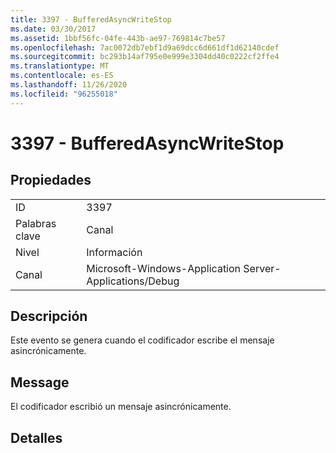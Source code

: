```yaml
---
title: 3397 - BufferedAsyncWriteStop
ms.date: 03/30/2017
ms.assetid: 1bbf56fc-04fe-443b-ae97-769814c7be57
ms.openlocfilehash: 7ac0072db7ebf1d9a69dcc6d661df1d62140cdef
ms.sourcegitcommit: bc293b14af795e0e999e3304dd40c0222cf2ffe4
ms.translationtype: MT
ms.contentlocale: es-ES
ms.lasthandoff: 11/26/2020
ms.locfileid: "96255018"
---
```

# <a name="3397---bufferedasyncwritestop"></a>3397 - BufferedAsyncWriteStop

## <a name="properties"></a>Propiedades  
  
|||  
|-|-|  
|ID|3397|  
|Palabras clave|Canal|  
|Nivel|Información|  
|Canal|Microsoft-Windows-Application Server-Applications/Debug|  
  
## <a name="description"></a>Descripción  

 Este evento se genera cuando el codificador escribe el mensaje asincrónicamente.  
  
## <a name="message"></a>Message  

 El codificador escribió un mensaje asincrónicamente.  
  
## <a name="details"></a>Detalles
